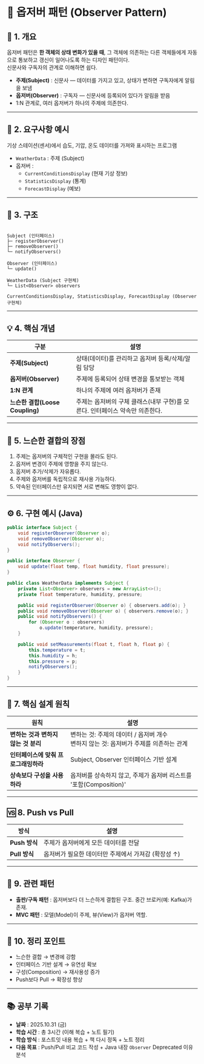 # 🧠 옵저버 패턴 (Observer Pattern)

## 📘 1. 개요
옵저버 패턴은 **한 객체의 상태 변화가 있을 때**, 그 객체에 의존하는 다른 객체들에게 자동으로 통보하고 갱신이 일어나도록 하는 디자인 패턴이다.  
신문사와 구독자의 관계로 이해하면 쉽다.

- **주제(Subject)** : 신문사 — 데이터를 가지고 있고, 상태가 변하면 구독자에게 알림을 보냄  
- **옵저버(Observer)** : 구독자 — 신문사에 등록되어 있다가 알림을 받음  
- 1:N 관계로, 여러 옵저버가 하나의 주제에 의존한다.

---

## 🎯 2. 요구사항 예시
기상 스테이션(센서)에서 습도, 기압, 온도 데이터를 가져와 표시하는 프로그램

- `WeatherData` : 주제 (Subject)
- 옵저버 :  
  - `CurrentConditionsDisplay` (현재 기상 정보)  
  - `StatisticsDisplay` (통계)  
  - `ForecastDisplay` (예보)

---

## 🧩 3. 구조
```

Subject (인터페이스)
├─ registerObserver()
├─ removeObserver()
└─ notifyObservers()

Observer (인터페이스)
└─ update()

WeatherData (Subject 구현체)
└─ List<Observer> observers

CurrentConditionsDisplay, StatisticsDisplay, ForecastDisplay (Observer 구현체)

````

---

## 💡 4. 핵심 개념

| 구분 | 설명 |
|------|------|
| **주제(Subject)** | 상태(데이터)를 관리하고 옵저버 등록/삭제/알림 담당 |
| **옵저버(Observer)** | 주제에 등록되어 상태 변경을 통보받는 객체 |
| **1:N 관계** | 하나의 주제에 여러 옵저버가 존재 |
| **느슨한 결합(Loose Coupling)** | 주제는 옵저버의 구체 클래스(내부 구현)를 모른다. 인터페이스 약속만 의존한다. |

---

## 🔑 5. 느슨한 결합의 장점
1. 주제는 옵저버의 구체적인 구현을 몰라도 된다.  
2. 옵저버 변경이 주제에 영향을 주지 않는다.  
3. 옵저버 추가/삭제가 자유롭다.  
4. 주제와 옵저버를 독립적으로 재사용 가능하다.  
5. 약속된 인터페이스만 유지되면 서로 변해도 영향이 없다.

---

## ⚙️ 6. 구현 예시 (Java)
```java
public interface Subject {
    void registerObserver(Observer o);
    void removeObserver(Observer o);
    void notifyObservers();
}

public interface Observer {
    void update(float temp, float humidity, float pressure);
}

public class WeatherData implements Subject {
    private List<Observer> observers = new ArrayList<>();
    private float temperature, humidity, pressure;

    public void registerObserver(Observer o) { observers.add(o); }
    public void removeObserver(Observer o) { observers.remove(o); }
    public void notifyObservers() {
        for (Observer o : observers)
            o.update(temperature, humidity, pressure);
    }

    public void setMeasurements(float t, float h, float p) {
        this.temperature = t;
        this.humidity = h;
        this.pressure = p;
        notifyObservers();
    }
}
````

---

## 🧱 7. 핵심 설계 원칙

| 원칙                     | 설명                                                    |
| ---------------------- | ----------------------------------------------------- |
| **변하는 것과 변하지 않는 것 분리** | 변하는 것: 주제의 데이터 / 옵저버 개수<br>변하지 않는 것: 옵저버가 주제를 의존하는 관계 |
| **인터페이스에 맞춰 프로그래밍하라**  | Subject, Observer 인터페이스 기반 설계                         |
| **상속보다 구성을 사용하라**      | 옵저버를 상속하지 않고, 주제가 옵저버 리스트를 '포함(Composition)'          |

---

## 🆚 8. Push vs Pull

| 방식          | 설명                             |
| ----------- | ------------------------------ |
| **Push 방식** | 주제가 옵저버에게 모든 데이터를 전달           |
| **Pull 방식** | 옵저버가 필요한 데이터만 주제에서 가져감 (확장성 ↑) |

---

## 🔗 9. 관련 패턴

* **출판/구독 패턴** : 옵저버보다 더 느슨하게 결합된 구조. 중간 브로커(예: Kafka)가 존재.
* **MVC 패턴** : 모델(Model)이 주제, 뷰(View)가 옵저버 역할.

---

## 🧭 10. 정리 포인트

* 느슨한 결합 → 변경에 강함
* 인터페이스 기반 설계 → 유연성 확보
* 구성(Composition) → 재사용성 증가
* Push보다 Pull → 확장성 향상

---

## 📚 공부 기록

* **날짜** : 2025.10.31 (금)
* **학습 시간** : 총 3시간 (이해 복습 + 노트 필기)
* **학습 방식** : 포스트잇 내용 복습 + 책 다시 정독 + 노트 정리
* **다음 목표** : Push/Pull 비교 코드 작성 + Java 내장 `Observer` Deprecated 이유 분석

```
